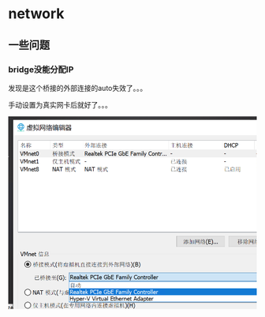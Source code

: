 

# network

## 一些问题

### bridge没能分配IP

发现是这个桥接的外部连接的auto失效了。。。

手动设置为真实网卡后就好了。。。



![image-20200605035144840](_pics/image-20200605035144840.png)